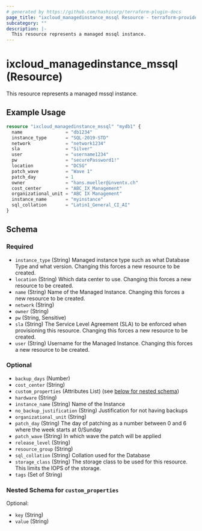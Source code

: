 ```yaml
---
# generated by https://github.com/hashicorp/terraform-plugin-docs
page_title: "ixcloud_managedinstance_mssql Resource - terraform-provider-ixcloud"
subcategory: ""
description: |-
  This resource represents a managed mssql instance.
---
```


# ixcloud_managedinstance_mssql (Resource)

This resource represents a managed mssql instance.

## Example Usage

```terraform
resource "ixcloud_managedinstance_mssql" "mydb1" {
  name                = "db1234"
  instance_type       = "SQL-2019-STD"
  network             = "network1234"
  sla                 = "Silver"
  user                = "username1234"
  pw                  = "securePassword1!"
  location            = "DCSG"
  patch_wave          = "Wave 1"
  patch_day           = 1
  owner               = "hans.mueller@inventx.ch"
  cost_center         = "ABC_IX_Management"
  organizational_unit = "ABC IX Management"
  instance_name       = "myinstance"
  sql_collation       = "Latin1_General_CI_AI"
}
```

<!-- schema generated by tfplugindocs -->
## Schema

### Required

- `instance_type` (String) Managed instance type such as what Database Type and what version. Changing this forces a new resource to be created.
- `location` (String) Which data center to use. Changing this forces a new resource to be created.
- `name` (String) Name of the Managed Instance. Changing this forces a new resource to be created.
- `network` (String)
- `owner` (String)
- `pw` (String, Sensitive)
- `sla` (String) The Service Level Agreement (SLA) to be enforced when provisioning this resource. Changing this forces a new resource to be created.
- `user` (String) Username for the Managed Instance. Changing this forces a new resource to be created.

### Optional

- `backup_days` (Number)
- `cost_center` (String)
- `custom_properties` (Attributes List) (see [below for nested schema](#nestedatt--custom_properties))
- `hardware` (String)
- `instance_name` (String) Name of the Instance
- `no_backup_justification` (String) Justification for not having backups
- `organizational_unit` (String)
- `patch_day` (String) The day of patching as a number between 0 and 6 where the week starts at 0/Sunday
- `patch_wave` (String) In which wave the patch will be applied
- `release_level` (String)
- `resource_group` (String)
- `sql_collation` (String) Collation used for the Database
- `storage_class` (String) The storage class to be used for this resource. This limits the IOPS of the storage.
- `tags` (Set of String)

<a id="nestedatt--custom_properties"></a>
### Nested Schema for `custom_properties`

Optional:

- `key` (String)
- `value` (String)


